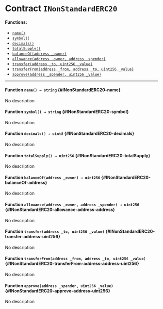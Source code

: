 # Contract `INonStandardERC20`



#### Functions:
- [`name()`](#INonStandardERC20-name)
- [`symbol()`](#INonStandardERC20-symbol)
- [`decimals()`](#INonStandardERC20-decimals)
- [`totalSupply()`](#INonStandardERC20-totalSupply)
- [`balanceOf(address _owner)`](#INonStandardERC20-balanceOf-address)
- [`allowance(address _owner, address _spender)`](#INonStandardERC20-allowance-address-address)
- [`transfer(address _to, uint256 _value)`](#INonStandardERC20-transfer-address-uint256)
- [`transferFrom(address _from, address _to, uint256 _value)`](#INonStandardERC20-transferFrom-address-address-uint256)
- [`approve(address _spender, uint256 _value)`](#INonStandardERC20-approve-address-uint256)


---

#### Function `name() → string` {#INonStandardERC20-name}
No description
#### Function `symbol() → string` {#INonStandardERC20-symbol}
No description
#### Function `decimals() → uint8` {#INonStandardERC20-decimals}
No description
#### Function `totalSupply() → uint256` {#INonStandardERC20-totalSupply}
No description
#### Function `balanceOf(address _owner) → uint256` {#INonStandardERC20-balanceOf-address}
No description
#### Function `allowance(address _owner, address _spender) → uint256` {#INonStandardERC20-allowance-address-address}
No description
#### Function `transfer(address _to, uint256 _value)` {#INonStandardERC20-transfer-address-uint256}
No description
#### Function `transferFrom(address _from, address _to, uint256 _value)` {#INonStandardERC20-transferFrom-address-address-uint256}
No description
#### Function `approve(address _spender, uint256 _value)` {#INonStandardERC20-approve-address-uint256}
No description

